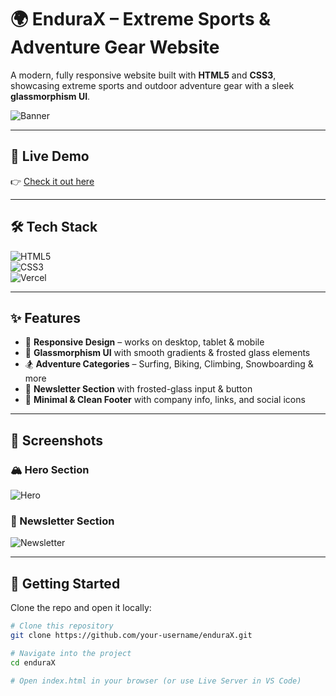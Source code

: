 # 🌍 EnduraX – Extreme Sports & Adventure Gear Website  

A modern, fully responsive website built with **HTML5** and **CSS3**, showcasing extreme sports and outdoor adventure gear with a sleek **glassmorphism UI**.  

![Banner](Assets/hero_img.png)  

---

## 🔗 Live Demo  
👉 [Check it out here](https://endura-x-tmqz-git-main-aryans-projects-2459726a.vercel.app/)  

---

## 🛠️ Tech Stack  
![HTML5](https://img.shields.io/badge/HTML5-E34F26?style=for-the-badge&logo=html5&logoColor=white)  
![CSS3](https://img.shields.io/badge/CSS3-1572B6?style=for-the-badge&logo=css3&logoColor=white)  
![Vercel](https://img.shields.io/badge/Deployed%20on-Vercel-black?style=for-the-badge&logo=vercel&logoColor=white)  

---

## ✨ Features  
- 📱 **Responsive Design** – works on desktop, tablet & mobile  
- 🎨 **Glassmorphism UI** with smooth gradients & frosted glass elements  
- 🏂 **Adventure Categories** – Surfing, Biking, Climbing, Snowboarding & more  
- 📰 **Newsletter Section** with frosted-glass input & button  
- 📌 **Minimal & Clean Footer** with company info, links, and social icons  

---

## 📸 Screenshots  

### 🏔️ Hero Section  
![Hero](Assets/hero_img.png)  

### 📩 Newsletter Section  
![Newsletter](Assets/footer_banner.png)  

---

## 🚀 Getting Started  

Clone the repo and open it locally:  

```bash
# Clone this repository
git clone https://github.com/your-username/enduraX.git

# Navigate into the project
cd enduraX

# Open index.html in your browser (or use Live Server in VS Code)
